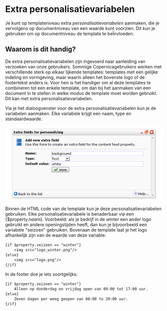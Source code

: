 # Extra personalisatievariabelen

Je kunt op templateniveau extra *personalisatievariabelen* aanmaken, die je
vervolgens op documentniveau van een waarde kunt voorzien. Dit kun je gebruiken
om op documentniveau de template te beÏnvloeden.


## Waarom is dit handig?

De extra personalisatievariabelen zijn ingevoerd naar aanleiding van verzoeken
van onze gebruikers. Sommige Copernicagebruikers werken met verschillende 
sterk op elkaar lijkende templates: templates met een gelijke indeling en 
vormgeving, maar waarin alleen het bovenste logo of de footertekst anders is. 
Voor hen is het handiger om al deze templates te combineren tot een enkele 
template, om dan bij het aanmaken van een document in te stellen in welke modus
de template moet worden gebruikt. Dit kan met extra personalisatievariabelen.

Via je het dialoogvenster voor de extra personalisatievariabelen kun je de
variabelen aanmaken. Elke variabele krijgt een naam, type en standaardwaarde.

![add personalization fields](../images/extrapersonalizationfields.png)

Binnen de HTML code van de template kun je deze personalisatievariabelen
gebruiken. Elke personalisatievariabele is benaderbaar via een 
{$property.*naam*}. Voorbeeld: als je bedrijf in de winter een ander logo
gebruikt en andere openingstijden heeft, dan kun je bijvoorbeeld een variabele
"seizoen" gebruiken. Bovenaan de template laat je het logo afhankelijk zijn
van de waarde van deze variable:

    {if $property.seizoen == "winter"}
        <img src="logo_winter.png"/>
    {else}
        <img src="logo.png"/>
    {/if}

In de footer doe je iets soortgelijks:

    {if $property.seizoen == "winter"}
        Alleen op donderdag en vrijdag open van 09:00 tot 17:00 uur.
    {else}
        Zeven dagen per weeg geopen van 08:00 to 20:00 uur.
    {/if}

